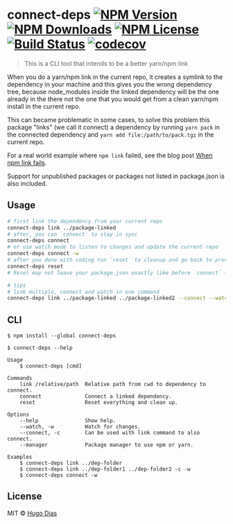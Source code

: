 # connect-deps [![NPM Version](https://img.shields.io/npm/v/connect-deps.svg)](https://www.npmjs.com/package/connect-deps) [![NPM Downloads](https://img.shields.io/npm/dt/connect-deps.svg)](https://www.npmjs.com/package/connect-deps) [![NPM License](https://img.shields.io/npm/l/connect-deps.svg)](https://www.npmjs.com/package/connect-deps) [![Build Status](https://travis-ci.org/hugomrdias/connect-deps.svg?branch=master)](https://travis-ci.org/hugomrdias/connect-deps) [![codecov](https://codecov.io/gh/hugomrdias/connect-deps/badge.svg?branch=master)](https://codecov.io/gh/hugomrdias/connect-deps?branch=master)

> This is a CLI tool that intends to be a better yarn/npm link

When you do a yarn/npm link in the current repo, it creates a symlink to the dependency in your machine and this gives you the wrong dependency tree, because node_modules inside the linked dependency will be the one already in the there not the one that you would get from a clean yarn/npm install in the current repo.   

This can became problematic in some cases, to solve this problem this package "links" (we call it connect) a dependency by running `yarn pack` in the connected dependency and `yarn add file:/path/to/pack.tgz` in the current repo.

For a real world example where `npm link` failed, see the blog post [When npm link fails](https://vmx.cx/cgi-bin/blog/index.cgi/when-npm-link-fails%3A2019-08-01%3Aen%2CJavaScript%2Cnpm).

Support for unpublished packages or packages not listed in package.json is also included.



## Usage

```bash
# first link the dependency from your current repo
connect-deps link ../package-linked
# after, you can `connect` to stay in sync
connect-deps connect
# or use watch mode to listen to changes and update the current repo
connect-deps connect -w
# after you done with coding run `reset` to cleanup and go back to previous versions
connect-deps reset
# Reset may not leave your package.json exactly like before `connect` (https://github.com/hugomrdias/connect-deps/issues/3#issuecomment-517668975) but the change should not be armful and you can always ignore the change before commiting.

# tips
# link multiple, connect and watch in one command
connect-deps link ../package-linked ../package-linked2 --connect --watch

```


## CLI

```
$ npm install --global connect-deps
```

```
$ connect-deps --help

Usage
    $ connect-deps [cmd]

Commands
    link /relative/path  Relative path from cwd to dependency to connect.
    connect              Connect a linked dependency.
    reset                Reset everything and clean up.

Options
    --help               Show help.
    --watch, -w          Watch for changes.
    --connect, -c        Can be used with link command to also connect.
    --manager            Package manager to use npm or yarn.

Examples
    $ connect-deps link ../dep-folder
    $ connect-deps link ../dep-folder1 ../dep-folder2 -c -w
    $ connect-deps connect -w
```


## License

MIT © [Hugo Dias](http://hugodias.me)
